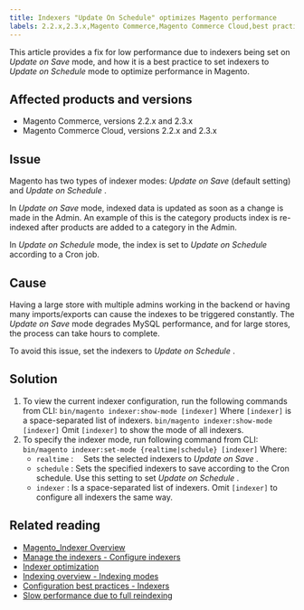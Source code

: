 ```yaml
---
title: Indexers "Update On Schedule" optimizes Magento performance
labels: 2.2.x,2.3.x,Magento Commerce,Magento Commerce Cloud,best practices,indexers,performance,update on save,update on schedule
---
```


This article provides a fix for low performance due to indexers being set on *Update on Save* mode, and how it is a best practice to set indexers to *Update on Schedule* mode to optimize performance in Magento.

## Affected products and versions

* Magento Commerce, versions 2.2.x and 2.3.x
* Magento Commerce Cloud, versions 2.2.x and 2.3.x

## Issue

Magento has two types of indexer modes: *Update on Save* (default setting) and *Update on Schedule* .

In *Update on Save* mode, indexed data is updated as soon as a change is made in the Admin. An example of this is the category products index is re-indexed after products are added to a category in the Admin.

In *Update on Schedule* mode, the index is set to *Update on Schedule* according to a Cron job.

## Cause

Having a large store with multiple admins working in the backend or having many imports/exports can cause the indexes to be triggered constantly. The *Update on Save* mode degrades MySQL performance, and for large stores, the process can take hours to complete.

To avoid this issue, set the indexers to *Update on Schedule* .

## Solution

1. To view the current indexer configuration, run the following commands from CLI:     `bin/magento indexer:show-mode [indexer]`     Where `[indexer]` is a space-separated list of indexers.     `bin/magento indexer:show-mode [indexer]`     Omit `[indexer]` to show the mode of all indexers.    
1. To specify the indexer mode, run following command from CLI:     `bin/magento indexer:set-mode {realtime|schedule} [indexer]`     Where:    
    * `realtime` :  Sets the selected indexers to *Update on Save* .
    * `schedule` : Sets the specified indexers to save according to the Cron schedule. Use this setting to set *Update on Schedule* .
    * `indexer` : Is a space-separated list of indexers. Omit `[indexer]` to configure all indexers the same way.

## Related reading

* [Magento\_Indexer Overview](https://devdocs.magento.com/guides/v2.3/mrg/ce/Indexer.html)
* [Manage the indexers - Configure indexers](https://devdocs.magento.com/guides/v2.3/config-guide/cli/config-cli-subcommands-index.html#configure-indexers)
* [Indexer optimization](https://devdocs.magento.com/guides/v2.3/extension-dev-guide/indexer-batch.html)
* [Indexing overview - Indexing modes](https://devdocs.magento.com/guides/v2.3/extension-dev-guide/indexing.html#m2devgde-indexing-modes)
* [Configuration best practices - Indexers](https://devdocs.magento.com/guides/v2.3/performance-best-practices/configuration.html#indexers)
* [Slow performance due to full reindexing](https://support.magento.com/hc/en-us/articles/360039207872)
